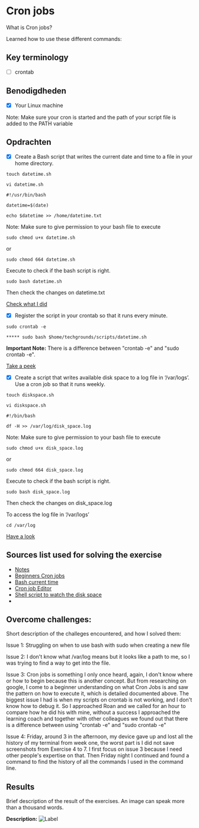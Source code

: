 # Cron jobs

What is Cron jobs?

Learned how to use these different commands:

## Key terminology

- [ ] crontab

## Benodigdheden

- [x] Your Linux machine

Note: Make sure your cron is started and the path of your script file is added to the PATH variable


## Opdrachten

- [x] Create a Bash script that writes the current date and time to a file in your home directory.


```
touch datetime.sh

vi datetime.sh

#!/usr/bin/bash

datetime=$(date)

echo $datetime >> /home/datetime.txt
```

Note: Make sure to give permission to your bash file to execute

```
sudo chmod u+x datetime.sh
```

or 

```
sudo chmod 664 datetime.sh
```

Execute to check if the bash script is right. 
```
sudo bash datetime.sh
```

Then check the changes on datetime.txt

[Check what I did]()

- [x] Register the script in your crontab so that it runs every minute.

```
sudo crontab -e

***** sudo bash $home/techgrounds/scripts/datetime.sh
```

**Important Note:** There is a difference between "crontab -e" and "sudo crontab -e".

[Take a peek]()

- [x] Create a script that writes available disk space to a log file in ‘/var/logs’. Use a cron job so that it runs weekly.

```
touch diskspace.sh

vi diskspace.sh

#!/bin/bash

df -H >> /var/log/disk_space.log

```

Note: Make sure to give permission to your bash file to execute

```
sudo chmod u+x disk_space.log
```

or 

```
sudo chmod 664 disk_space.log
```

Execute to check if the bash script is right. 
```
sudo bash disk_space.log
```

Then check the changes on disk_space.log

To access the log file in ‘/var/logs’
```
cd /var/log
```

[Have a look]()

## Sources list used for solving the exercise

- [Notes](https://docs.google.com/document/d/1AkYSIMAVUV80uiGOafPnvR7k05jMlWtA/edit)
- [Beginners Cron jobs](https://ostechnix.com/a-beginners-guide-to-cron-jobs/)
- [Bash current time](https://tecadmin.net/get-current-date-and-time-in-bash/)
- [Cron job Editor](https://crontab.guru/every-week)
- [Shell script to watch the disk space](https://www.cyberciti.biz/tips/shell-script-to-watch-the-disk-space.html)
-

## Overcome challenges:

Short description of the challeges encountered, and how I solved them:

Issue 1: Struggling on when to use bash with sudo when creating a new file

Issue 2: I don't know what /var/log means but it looks like a path to me, so I was trying to find a way to get into the file.

Issue 3: Cron jobs is something I only once heard, again, I don't know where or how to begin because this is another concept. But from researching on google, I come to a beginner understanding on what Cron Jobs is and saw the pattern on how to execute it, which is detailed documented above. The biggest issue I had is when my scripts on crontab is not working, and I don't know how to debug it. So I approached Roan and we called for an hour to compare how he did his with mine, without a success
I approached the learning coach and together with other colleagues we found out that there is a difference between using "crontab -e" and "sudo crontab -e"

Issue 4: Friday, around 3 in the afternoon, my device gave up and lost all the history of my terminal from week one, the worst part is I did not save screenshots from Exercise 4 to 7. I first focus on issue 3 because I need other people's expertise on that. Then Friday night I continued and found a command to find the history of all the commands I used in the command line.


## Results

Brief description of the result of the exercises. An image can speak more than a thousand words.

**Description:**
![Label]()
